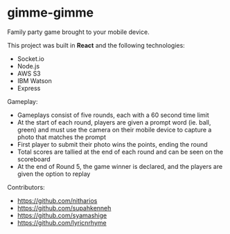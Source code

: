 # gimme-gimme
Family party game brought to your mobile device.

This project was built in **React** and the following technologies:
- Socket.io
- Node.js
- AWS S3
- IBM Watson
- Express

Gameplay:
- Gameplays consist of five rounds, each with a 60 second time limit
- At the start of each round, players are given a prompt word (ie. ball, green) and must use the camera on their mobile device to capture a photo that matches the prompt
- First player to submit their photo wins the points, ending the round
- Total scores are tallied at the end of each round and can be seen on the scoreboard
- At the end of Round 5, the game winner is declared, and the players are given the option to replay

Contributors:
- https://github.com/nitharios
- https://github.com/supahkenneh
- https://github.com/syamashige
- https://github.com/lyricnrhyme